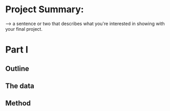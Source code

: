 # Project Summary:

--> a sentence or two that describes what you're interested in showing with your final project.
# Part I

## Outline

## The data

## Method

